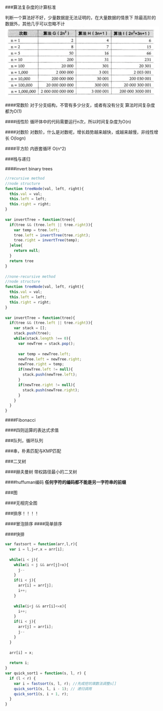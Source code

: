 ###算法复杂度的计算标准

判断一个算法好不好，少量数据是无法证明的，在大量数据的情景下
除最高阶的数据外，其他几乎可以忽略不计
![](./img/poly-add.png)

####常数阶
对于分支结构，不管有多少分支，或者有没有分支
算法时间复杂度都为O(1)

####线性阶
循环体中的代码需要运行n次，所以时间复杂度为O(n)

####对数阶
对数阶，什么是对数呢，增长趋势越来越快，或越来越慢，非线性增长
O(logn)

####平方阶
内嵌套循环 O(n^2)

###栈与递归

####invert binary trees
```javascript
//recursive method
//node structure
function treeNode(val, left, right){
  this.val = val;
  this.left = left;
  this.right = right;
}

var invertTree = function(tree){
  if(tree && (tree.left || tree.right)){
    var temp = tree.left;
    tree.left = invertTree(tree.right);
    tree.right = invertTree(temp);
  }else{
    return null;
  }
  return tree
}

//none-recursive method
//node structure
function treeNode(val, left, right){
  this.val = val;
  this.left = left;
  this.right = right;
}

var invertTree = function(tree){
  if(tree && (tree.left || tree.right)){
    var stack = [];
    stack.push(tree);
    while(stack.length !== 0){
      var newTree = stack.pop();
      
      var temp = newTree.left;
      newTree.left = newTree.right;
      newTree.right = temp;
      if(newTree.left != null){
        stack.push(newTree.left);
      }
      if(newTree.right != null){
        stack.push(newTree.right);
      }
    }
  }
}
```

####Fibonacci

####四则运算的表达式求值

###队列，循环队列

###串，朴素匹配与KMP匹配

###二叉树

####赫夫曼树
带权路径最小的二叉树

####huffuman编码
**任何字符的编码都不能是另一字符串的前缀**

###图

####无相完全图

###排序！！！！

####冒泡排序
####简单排序

####快排
```javascript
var fastsort = function(arr,l,r){
  var i = l,j=r,x = arr[i];

  while(i < j){
    while(i < j && arr[j]>x){
      j--
    }
    if(i < j){
      arr[i] = arr[j];
      i++;
    }

    while(i<j && arr[i]<=x){
      i++;
    }
    if(i < j){
      arr[j] = arr[i];
      j--
    }
  }

  arr[i] = x;

  return i;
}
var quick_sort1 = function(s, l, r) {
  if (l < r) {
    var i = fastsort(s, l, r); //先成挖坑填数法调整s[]  
    quick_sort1(s, l, i - 1); // 递归调用   
    quick_sort1(s, i + 1, r);
  }
}
```

